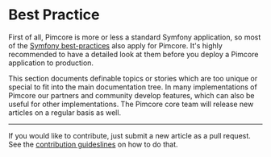 # Best Practice

First of all, Pimcore is more or less a standard Symfony application, so most of the [Symfony 
best-practices](https://symfony.com/doc/5.2/best_practices.html) also apply for Pimcore. 
It's highly recommended to have a detailed look at them before you deploy a Pimcore application to production. 

This section documents definable topics or stories which are too unique or special to fit into the main documentation tree.
In many implementations of Pimcore our partners and community develop features, which can also be useful for other implementations.
The Pimcore core team will release new articles on a regular basis as well.


-----
If you would like to contribute, just submit a new article as a pull request.
See the [contribution guideslines](https://github.com/pimcore/pimcore/blob/10.x/CONTRIBUTING.md)
on how to do that.
